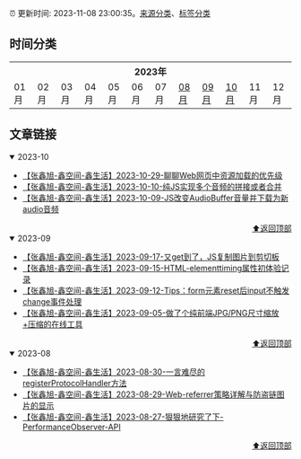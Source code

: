 :alarm_clock: 更新时间: 2023-11-08 23:00:35。[来源分类](./README.md)、[标签分类](./TAGS.md)

## 时间分类

<table>

<tr>
<th colspan="12">2023年</th>
</tr>
<tr>
<td>01月</td>
<td>02月</td>
<td>03月</td>
<td>04月</td>
<td>05月</td>
<td>06月</td>
<td>07月</td>
<td><a href="#2023-08">08月</a></td>
<td><a href="#2023-09">09月</a></td>
<td><a href="#2023-10">10月</a></td>
<td>11月</td>
<td>12月</td>
</tr>

</table>

## 文章链接

<details open>
<summary id="2023-10">
 2023-10
</summary>


- [【张鑫旭-鑫空间-鑫生活】2023-10-29-聊聊Web网页中资源加载的优先级](https://www.zhangxinxu.com/wordpress/2023/10/img-js-preload-fetch-priority/) 
- [【张鑫旭-鑫空间-鑫生活】2023-10-10-纯JS实现多个音频的拼接或者合并](https://www.zhangxinxu.com/wordpress/2023/10/js-audio-audiobuffer-concat-merge/) 
- [【张鑫旭-鑫空间-鑫生活】2023-10-09-JS改变AudioBuffer音量并下载为新audio音频](https://www.zhangxinxu.com/wordpress/2023/10/js-web-audio-audiobuffer-volume/) 

<div align="right"><a href="#时间分类">⬆返回顶部</a></div>
</details>

<details open>
<summary id="2023-09">
 2023-09
</summary>


- [【张鑫旭-鑫空间-鑫生活】2023-09-17-又get到了，JS复制图片到剪切板](https://www.zhangxinxu.com/wordpress/2023/09/js-copy-image-clipboard/) 
- [【张鑫旭-鑫空间-鑫生活】2023-09-15-HTML-elementtiming属性初体验记录](https://www.zhangxinxu.com/wordpress/2023/09/html-elementtiming-attribute/) 
- [【张鑫旭-鑫空间-鑫生活】2023-09-12-Tips：form元素reset后input不触发change事件处理](https://www.zhangxinxu.com/wordpress/2023/09/form-reset-input-change/) 
- [【张鑫旭-鑫空间-鑫生活】2023-09-05-做了个纯前端JPG/PNG尺寸缩放+压缩的在线工具](https://www.zhangxinxu.com/wordpress/2023/09/js-jpg-png-compress-tinyimg-mini/) 

<div align="right"><a href="#时间分类">⬆返回顶部</a></div>
</details>

<details open>
<summary id="2023-08">
 2023-08
</summary>


- [【张鑫旭-鑫空间-鑫生活】2023-08-30-一言难尽的registerProtocolHandler方法](https://www.zhangxinxu.com/wordpress/2023/08/js-registerprotocolhandler/) 
- [【张鑫旭-鑫空间-鑫生活】2023-08-29-Web-referrer策略详解与防盗链图片的显示](https://www.zhangxinxu.com/wordpress/2023/08/web-referer-image-policy/) 
- [【张鑫旭-鑫空间-鑫生活】2023-08-27-狠狠地研究了下-PerformanceObserver-API](https://www.zhangxinxu.com/wordpress/2023/08/js-performanceobserver-api/) 

<div align="right"><a href="#时间分类">⬆返回顶部</a></div>
</details>

